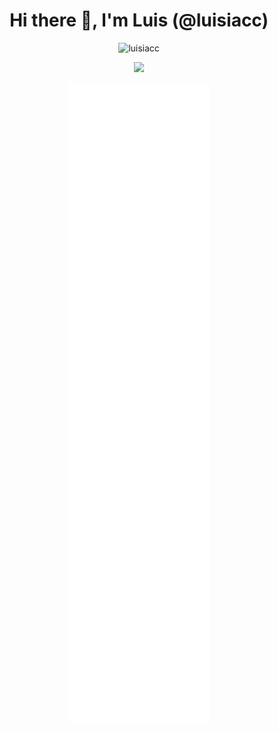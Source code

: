 <h1 align="center">Hi there 👋, I'm Luis (@luisiacc)</h1
<h3 align="center"></h3>
<p align="center"> <img src="https://github-readme-stats.vercel.app/api?username=luisiacc&count_private=true&show_icons=true" alt="luisiacc" /></p>
<p align="center">
  <a href="https://profile.codersrank.io/user/luisiacc/">
    <img src="https://cr-ss-service.azurewebsites.net/api/ScreenShot?widget=summary&username=luisiacc&badges=2&show-avatar=false&style=--header-bg-color:%23000;--border-radius:10px"
/>
  </a>
</p>
<p align="center">
    <img alt="Metrics" src="https://github.com/luisiacc/luisiacc/blob/main/github-metrics.svg"/>
</p>

